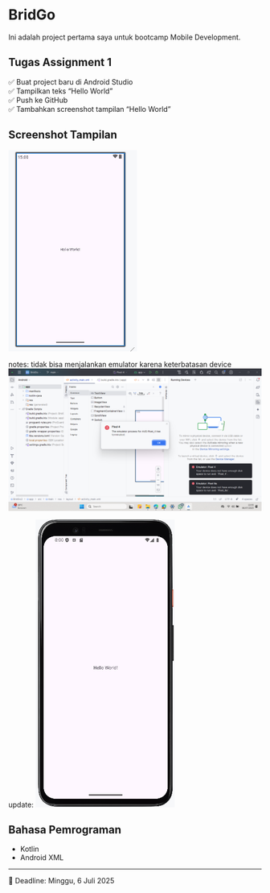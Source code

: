 # BridGo

Ini adalah project pertama saya untuk bootcamp Mobile Development.

## Tugas Assignment 1
✅ Buat project baru di Android Studio  
✅ Tampilkan teks “Hello World”  
✅ Push ke GitHub  
✅ Tambahkan screenshot tampilan “Hello World”  

## Screenshot Tampilan

![Hello World Screenshot](https://raw.githubusercontent.com/aurellyak/BridGo/main/Screenshoot/helloworld.png)

notes: tidak bisa menjalankan emulator karena keterbatasan device
![Screenshoot kendala](https://raw.githubusercontent.com/aurellyak/BridGo/main/Screenshoot/emulatorProcessTerminated.png)

update:
![Screenshoot Update](https://raw.githubusercontent.com/aurellyak/BridGo/main/Screenshoot/updateHelloWorld.png)


## Bahasa Pemrograman
- Kotlin
- Android XML

---

📅 Deadline: Minggu, 6 Juli 2025  
